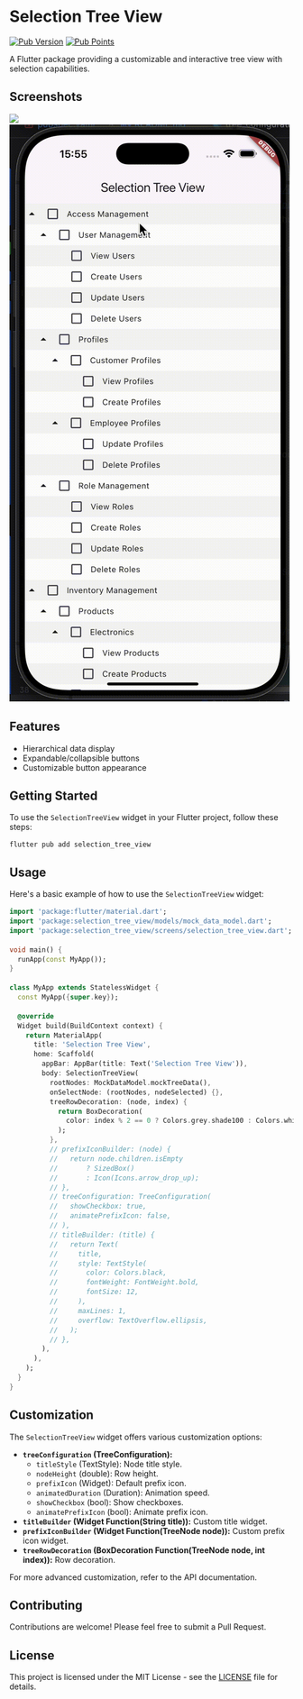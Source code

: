 # Selection Tree View


[![Pub Version](https://img.shields.io/pub/v/selection_tree_view?color=blue&logo=dart)](https://pub.dev/packages/selection_tree_view)
[![Pub Points](https://img.shields.io/pub/points/selection_tree_view?color=blue&logo=dart)](https://pub.dev/packages/selection_tree_view)
<!--[![License](https://img.shields.io/github/license/monkeyWie/flutter_treeview)](https://github.com/NamTranDinh/selection_tree_view/blob/main/LICENSE)-->

A Flutter package providing a customizable and interactive tree view with selection capabilities.

## Screenshots

![](lib/screenshots/example_web.gif)
![](lib/screenshots/example_mobile.gif)

## Features

- Hierarchical data display
- Expandable/collapsible buttons
- Customizable button appearance

## Getting Started

To use the `SelectionTreeView` widget in your Flutter project, follow these steps:

```
flutter pub add selection_tree_view
```

## Usage

Here's a basic example of how to use the `SelectionTreeView` widget:

```dart
import 'package:flutter/material.dart';
import 'package:selection_tree_view/models/mock_data_model.dart';
import 'package:selection_tree_view/screens/selection_tree_view.dart';

void main() {
  runApp(const MyApp());
}

class MyApp extends StatelessWidget {
  const MyApp({super.key});

  @override
  Widget build(BuildContext context) {
    return MaterialApp(
      title: 'Selection Tree View',
      home: Scaffold(
        appBar: AppBar(title: Text('Selection Tree View')),
        body: SelectionTreeView(
          rootNodes: MockDataModel.mockTreeData(),
          onSelectNode: (rootNodes, nodeSelected) {},
          treeRowDecoration: (node, index) {
            return BoxDecoration(
              color: index % 2 == 0 ? Colors.grey.shade100 : Colors.white,
            );
          },
          // prefixIconBuilder: (node) {
          //   return node.children.isEmpty
          //       ? SizedBox()
          //       : Icon(Icons.arrow_drop_up);
          // },
          // treeConfiguration: TreeConfiguration(
          //   showCheckbox: true,
          //   animatePrefixIcon: false,
          // ),
          // titleBuilder: (title) {
          //   return Text(
          //     title,
          //     style: TextStyle(
          //       color: Colors.black,
          //       fontWeight: FontWeight.bold,
          //       fontSize: 12,
          //     ),
          //     maxLines: 1,
          //     overflow: TextOverflow.ellipsis,
          //   );
          // },
        ),
      ),
    );
  }
}

```

## Customization

The `SelectionTreeView` widget offers various customization options:


* **`treeConfiguration` (TreeConfiguration):**
    * `titleStyle` (TextStyle): Node title style.
    * `nodeHeight` (double): Row height.
    * `prefixIcon` (Widget): Default prefix icon.
    * `animatedDuration` (Duration): Animation speed.
    * `showCheckbox` (bool): Show checkboxes.
    * `animatePrefixIcon` (bool): Animate prefix icon.
* **`titleBuilder` (Widget Function(String title)):** Custom title widget.
* **`prefixIconBuilder` (Widget Function(TreeNode node)):** Custom prefix icon widget.
* **`treeRowDecoration` (BoxDecoration Function(TreeNode node, int index)):** Row decoration.

For more advanced customization, refer to the API documentation.

## Contributing

Contributions are welcome! Please feel free to submit a Pull Request.

## License

This project is licensed under the MIT License - see the [LICENSE](https://github.com/NamTranDinh/selection_tree_view/blob/main/LICENSE) file for details.